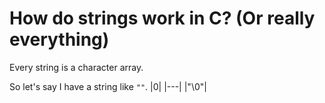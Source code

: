 # How do strings work in C? (Or really everything)

Every string is a character array.

So let's say I have a string like ```""```.
|0|
|---|
|"\0"|
